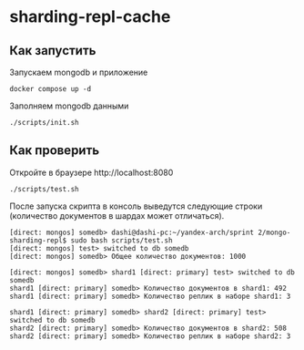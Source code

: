# sharding-repl-cache

## Как запустить

Запускаем mongodb и приложение

```shell
docker compose up -d
```

Заполняем mongodb данными

```shell
./scripts/init.sh
```

## Как проверить

Откройте в браузере http://localhost:8080

```shell
./scripts/test.sh
```

После запуска скрипта в консоль выведутся следующие строки (количество документов в шардах может отличаться).

```
[direct: mongos] somedb> dashi@dashi-pc:~/yandex-arch/sprint 2/mongo-sharding-repl$ sudo bash scripts/test.sh
[direct: mongos] test> switched to db somedb
[direct: mongos] somedb> Общее количество документов: 1000

[direct: mongos] somedb> shard1 [direct: primary] test> switched to db somedb
shard1 [direct: primary] somedb> Количество документов в shard1: 492
shard1 [direct: primary] somedb> Количество реплик в наборе shard1: 3

shard1 [direct: primary] somedb> shard2 [direct: primary] test> switched to db somedb
shard2 [direct: primary] somedb> Количество документов в shard2: 508
shard2 [direct: primary] somedb> Количество реплик в наборе shard2: 3
```